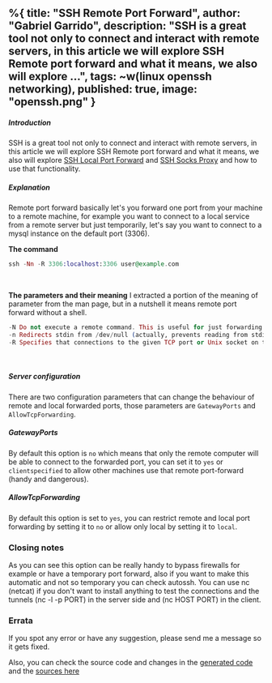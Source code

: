 %{
  title: "SSH Remote Port Forward",
  author: "Gabriel Garrido",
  description: "SSH is a great tool not only to connect and interact with remote servers, in this article we will explore SSH Remote port forward and what it means, we also will explore ...",
  tags: ~w(linux openssh networking),
  published: true,
  image: "openssh.png"
}
---

##### **Introduction**
SSH is a great tool not only to connect and interact with remote servers, in this article we will explore SSH Remote port forward and what it means, we also will explore [SSH Local Port Forward](/blog/ssh_local_port_forward) and [SSH Socks Proxy](/blog/ssh_socks_proxy) and how to use that functionality.
<br />

##### **Explanation**
Remote port forward basically let's you forward one port from your machine to a remote machine, for example you want to connect to a local service from a remote server but just temporarily, let's say you want to connect to a mysql instance on the default port (3306).
<br />

**The command**
```elixir
ssh -Nn -R 3306:localhost:3306 user@example.com
```
<br />

**The parameters and their meaning**
I extracted a portion of the meaning of parameter from the man page, but in a nutshell it means remote port forward without a shell.
```elixir
-N Do not execute a remote command. This is useful for just forwarding ports.
-n Redirects stdin from /dev/null (actually, prevents reading from stdin). This must be used when ssh is run in the background.
-R Specifies that connections to the given TCP port or Unix socket on the remote (server) host are to be forwarded to the local side.
```
<br />

##### **Server configuration**
There are two configuration parameters that can change the behaviour of remote and local forwarded ports, those parameters are `GatewayPorts` and `AllowTcpForwarding`.
<br />

##### **GatewayPorts**
By default this option is `no` which means that only the remote computer will be able to connect to the forwarded port, you can set it to `yes` or `clientspecified` to allow other machines use that remote port-forward (handy and dangerous).
<br />

##### **AllowTcpForwarding**
By default this option is set to `yes`, you can restrict remote and local port forwarding by setting it to `no` or allow only local by setting it to `local`.
<br />

### **Closing notes**
As you can see this option can be really handy to bypass firewalls for example or have a temporary port forward, also if you want to make this automatic and not so temporary you can check autossh. You can use nc (netcat) if you don't want to install anything to test the connections and the tunnels (nc -l -p PORT) in the server side and (nc HOST PORT) in the client.
<br />

### Errata
If you spot any error or have any suggestion, please send me a message so it gets fixed.

Also, you can check the source code and changes in the [generated code](https://github.com/kainlite/kainlite.github.io) and the [sources here](https://github.com/kainlite/blog)

<br />
